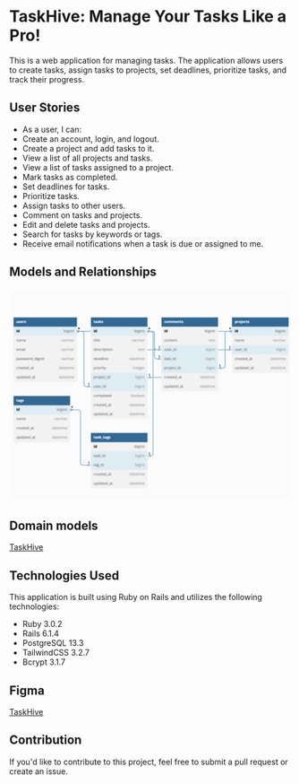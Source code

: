 # TaskHive: Manage Your Tasks Like a Pro!

This is a web application for managing tasks. The application allows users to create tasks, assign tasks to projects, set deadlines, prioritize tasks, and track their progress.

## User Stories

* As a user, I can:
* Create an account, login, and logout.
* Create a project and add tasks to it.
* View a list of all projects and tasks.
* View a list of tasks assigned to a project.
* Mark tasks as completed.
* Set deadlines for tasks.
* Prioritize tasks.
* Assign tasks to other users.
* Comment on tasks and projects.
* Edit and delete tasks and projects.
* Search for tasks by keywords or tags.
* Receive email notifications when a task is due or assigned to me.

## Models and Relationships

![](client/src/images/models.png)

## Domain models

[TaskHive](https://docs.google.com/spreadsheets/d/1Jy8-ScumjohELYO-zfEBAHp6ZgrqwGk9c8cuzjYIl1w/edit#gid=0)

## Technologies Used

This application is built using Ruby on Rails and utilizes the following technologies:

* Ruby 3.0.2
* Rails 6.1.4
* PostgreSQL 13.3
* TailwindCSS 3.2.7
* Bcrypt 3.1.7

## Figma

[TaskHive](https://www.figma.com/file/cuFDj1wmoK42kdfeHtmxix/Phase-4-Wireframe?node-id=0%3A1&t=Wt83qTjW73HObg65-0)

## Contribution

If you'd like to contribute to this project, feel free to submit a pull request or create an issue.

